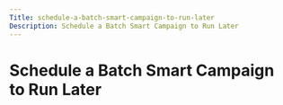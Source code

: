 ```yaml
---
Title: schedule-a-batch-smart-campaign-to-run-later
Description: Schedule a Batch Smart Campaign to Run Later
---
```


# Schedule a Batch Smart Campaign to Run Later

